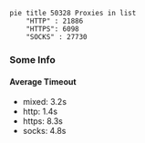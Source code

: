 
```mermaid
pie title 50328 Proxies in list
    "HTTP" : 21886
    "HTTPS": 6098
    "SOCKS" : 27730
```

### Some Info
#### Average Timeout

- mixed: 3.2s
- http: 1.4s
- https: 8.3s
- socks: 4.8s